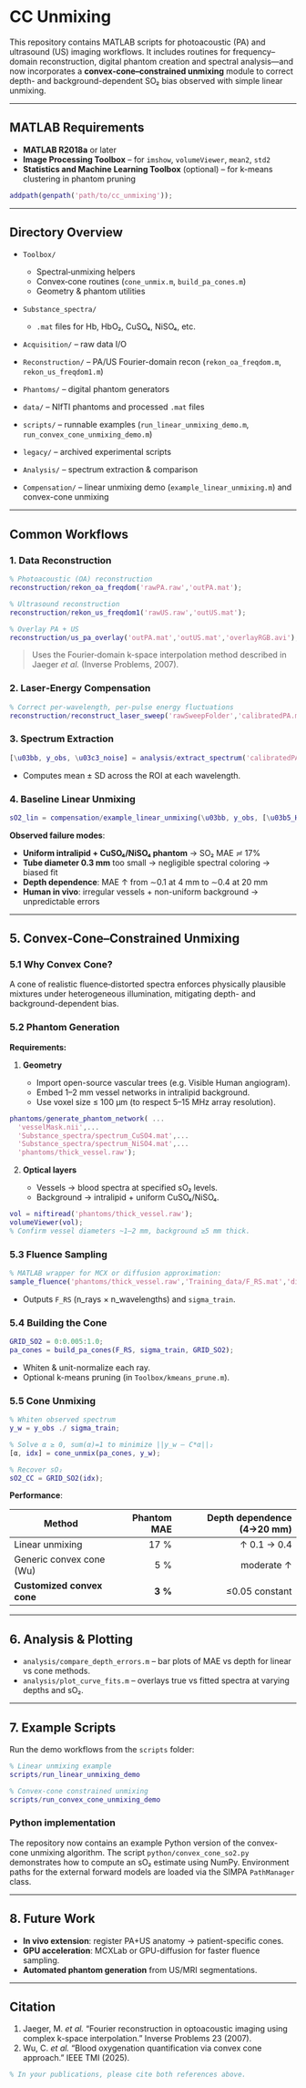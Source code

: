 # CC Unmixing

This repository contains MATLAB scripts for photoacoustic (PA) and ultrasound (US) imaging workflows. It includes routines for frequency–domain reconstruction, digital phantom creation and spectral analysis—and now incorporates a **convex‐cone–constrained unmixing** module to correct depth- and background-dependent SO₂ bias observed with simple linear unmixing.

---

## MATLAB Requirements

- **MATLAB R2018a** or later  
- **Image Processing Toolbox** – for `imshow`, `volumeViewer`, `mean2`, `std2`  
- **Statistics and Machine Learning Toolbox** (optional) – for k-means clustering in phantom pruning  

```matlab
addpath(genpath('path/to/cc_unmixing'));
```

---

## Directory Overview

* `Toolbox/`

  * Spectral‐unmixing helpers
  * Convex‐cone routines (`cone_unmix.m`, `build_pa_cones.m`)
  * Geometry & phantom utilities
* `Substance_spectra/`

  * `.mat` files for Hb, HbO₂, CuSO₄, NiSO₄, etc.
* `Acquisition/` – raw data I/O
* `Reconstruction/` – PA/US Fourier-domain recon (`rekon_oa_freqdom.m`, `rekon_us_freqdom1.m`)
* `Phantoms/` – digital phantom generators
* `data/` – NIfTI phantoms and processed `.mat` files
* `scripts/` – runnable examples (`run_linear_unmixing_demo.m`, `run_convex_cone_unmixing_demo.m`)
* `legacy/` – archived experimental scripts
* `Analysis/` – spectrum extraction & comparison
* `Compensation/` – linear unmixing demo (`example_linear_unmixing.m`) and convex-cone unmixing

---

## Common Workflows

### 1. Data Reconstruction

```matlab
% Photoacoustic (OA) reconstruction
reconstruction/rekon_oa_freqdom('rawPA.raw','outPA.mat');

% Ultrasound reconstruction
reconstruction/rekon_us_freqdom1('rawUS.raw','outUS.mat');

% Overlay PA + US
reconstruction/us_pa_overlay('outPA.mat','outUS.mat','overlayRGB.avi');
```

> Uses the Fourier‐domain k-space interpolation method described in Jaeger *et al.* (Inverse Problems, 2007).

### 2. Laser‐Energy Compensation

```matlab
% Correct per‐wavelength, per‐pulse energy fluctuations
reconstruction/reconstruct_laser_sweep('rawSweepFolder','calibratedPA.mat');
```

### 3. Spectrum Extraction

```matlab
[\u03bb, y_obs, \u03c3_noise] = analysis/extract_spectrum('calibratedPA.mat', ROI_mask);
```

* Computes mean ± SD across the ROI at each wavelength.

### 4. Baseline Linear Unmixing

```matlab
sO2_lin = compensation/example_linear_unmixing(\u03bb, y_obs, [\u03b5_HbO2, \u03b5_Hb]);
```

**Observed failure modes**:

* **Uniform intralipid + CuSO₄/NiSO₄ phantom** → SO₂ MAE ≓ 17%
* **Tube diameter 0.3 mm** too small → negligible spectral coloring → biased fit
* **Depth dependence**: MAE ↑ from ∼0.1 at 4 mm to ∼0.4 at 20 mm
* **Human in vivo**: irregular vessels + non-uniform background → unpredictable errors

---

## 5. Convex‐Cone–Constrained Unmixing

### 5.1 Why Convex Cone?

A cone of realistic fluence‐distorted spectra enforces physically plausible mixtures under heterogeneous illumination, mitigating depth- and background-dependent bias.

### 5.2 Phantom Generation

**Requirements:**

1. **Geometry**

   * Import open-source vascular trees (e.g. Visible Human angiogram).
   * Embed 1–2 mm vessel networks in intralipid background.
   * Use voxel size ≤ 100 µm (to respect 5–15 MHz array resolution).

```matlab
phantoms/generate_phantom_network( ...
  'vesselMask.nii',...
  'Substance_spectra/spectrum_CuSO4.mat',...
  'Substance_spectra/spectrum_NiSO4.mat',...
  'phantoms/thick_vessel.raw');
```

2. **Optical layers**

   * Vessels → blood spectra at specified sO₂ levels.
   * Background → intralipid + uniform CuSO₄/NiSO₄.

```matlab
vol = niftiread('phantoms/thick_vessel.raw');
volumeViewer(vol);
% Confirm vessel diameters ~1–2 mm, background ≥5 mm thick.
```

### 5.3 Fluence Sampling

```matlab
% MATLAB wrapper for MCX or diffusion approximation:
sample_fluence('phantoms/thick_vessel.raw','Training_data/F_RS.mat','diffusion',100);
```

* Outputs `F_RS` (n_rays × n_wavelengths) and `sigma_train`.

### 5.4 Building the Cone

```matlab
GRID_SO2 = 0:0.005:1.0;
pa_cones = build_pa_cones(F_RS, sigma_train, GRID_SO2);
```

* Whiten & unit-normalize each ray.
* Optional k-means pruning (in `Toolbox/kmeans_prune.m`).

### 5.5 Cone Unmixing

```matlab
% Whiten observed spectrum
y_w = y_obs ./ sigma_train;

% Solve α ≥ 0, sum(α)=1 to minimize ||y_w – C*α||₂
[α, idx] = cone_unmix(pa_cones, y_w);

% Recover sO₂
sO2_CC = GRID_SO2(idx);
```

**Performance**:

| Method                     | Phantom MAE | Depth dependence (4→20 mm) |
| -------------------------- | ----------: | -------------------------: |
| Linear unmixing            |        17 % |                ↑ 0.1 → 0.4 |
| Generic convex cone (Wu)   |         5 % |                 moderate ↑ |
| **Customized convex cone** |     **3 %** |             ≤0.05 constant |

---

## 6. Analysis & Plotting

* `analysis/compare_depth_errors.m` – bar plots of MAE vs depth for linear vs cone methods.
* `analysis/plot_curve_fits.m` – overlays true vs fitted spectra at varying depths and sO₂.

---

## 7. Example Scripts

Run the demo workflows from the `scripts` folder:

```matlab
% Linear unmixing example
scripts/run_linear_unmixing_demo

% Convex-cone constrained unmixing
scripts/run_convex_cone_unmixing_demo
```

### Python implementation

The repository now contains an example Python version of the convex-cone
unmixing algorithm. The script `python/convex_cone_so2.py` demonstrates how to
compute an sO₂ estimate using NumPy. Environment paths for the external forward
models are loaded via the SIMPA `PathManager` class.

---

## 8. Future Work

* **In vivo extension**: register PA+US anatomy → patient-specific cones.
* **GPU acceleration**: MCXLab or GPU-diffusion for faster fluence sampling.
* **Automated phantom generation** from US/MRI segmentations.

---

## Citation

1. Jaeger, M. *et al.* “Fourier reconstruction in optoacoustic imaging using complex k-space interpolation.” Inverse Problems 23 (2007).
2. Wu, C. *et al.* “Blood oxygenation quantification via convex cone approach.” IEEE TMI (2025).

```matlab
% In your publications, please cite both references above.
```

